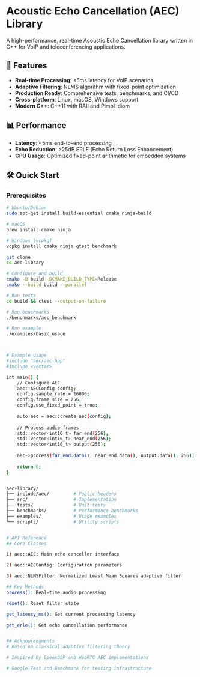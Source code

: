 # Acoustic Echo Cancellation (AEC) Library

A high-performance, real-time Acoustic Echo Cancellation library written in C++ for VoIP and teleconferencing applications.

## 🚀 Features

- **Real-time Processing**: <5ms latency for VoIP scenarios
- **Adaptive Filtering**: NLMS algorithm with fixed-point optimization
- **Production Ready**: Comprehensive tests, benchmarks, and CI/CD
- **Cross-platform**: Linux, macOS, Windows support
- **Modern C++**: C++11 with RAII and Pimpl idiom

## 📊 Performance

- **Latency**: <5ms end-to-end processing
- **Echo Reduction**: >25dB ERLE (Echo Return Loss Enhancement)
- **CPU Usage**: Optimized fixed-point arithmetic for embedded systems

## 🛠 Quick Start

### Prerequisites

```bash
# Ubuntu/Debian
sudo apt-get install build-essential cmake ninja-build

# macOS
brew install cmake ninja

# Windows (vcpkg)
vcpkg install cmake ninja gtest benchmark

git clone 
cd aec-library

# Configure and build
cmake -B build -DCMAKE_BUILD_TYPE=Release
cmake --build build --parallel

# Run tests
cd build && ctest --output-on-failure

# Run benchmarks
./benchmarks/aec_benchmark

# Run example
./examples/basic_usage



# Example Usage
#include "aec/aec.hpp"
#include <vector>

int main() {
    // Configure AEC
    aec::AECConfig config;
    config.sample_rate = 16000;
    config.frame_size = 256;
    config.use_fixed_point = true;
    
    auto aec = aec::create_aec(config);
    
    // Process audio frames
    std::vector<int16_t> far_end(256);
    std::vector<int16_t> near_end(256);
    std::vector<int16_t> output(256);
    
    aec->process(far_end.data(), near_end.data(), output.data(), 256);
    
    return 0;
}


aec-library/
├── include/aec/         # Public headers
├── src/                 # Implementation
├── tests/               # Unit tests
├── benchmarks/          # Performance benchmarks
├── examples/            # Usage examples
└── scripts/             # Utility scripts


# API Reference
## Core Classes

1) aec::AEC: Main echo canceller interface

2) aec::AECConfig: Configuration parameters

3) aec::NLMSFilter: Normalized Least Mean Squares adaptive filter

## Key Methods
process(): Real-time audio processing

reset(): Reset filter state

get_latency_ms(): Get current processing latency

get_erle(): Get echo cancellation performance


## Acknowledgments
# Based on classical adaptive filtering theory

# Inspired by SpeexDSP and WebRTC AEC implementations

# Google Test and Benchmark for testing infrastructure
